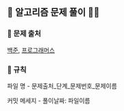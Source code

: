 ## 🤍 알고리즘 문제 풀이 ✊🏻





### 📕 문제 출처
<a href="https://www.acmicpc.net/">백준</a>, <a href="https://programmers.co.kr/">프로그래머스</a><br>

### 📕 규칙
파일 명 - 문제출처_단계_문제번호_문제이름 <br>



커밋 메세지 - 풀이날짜: 파일이름 <br>
